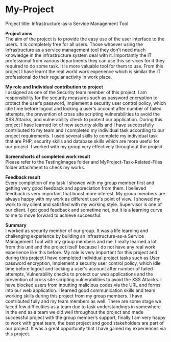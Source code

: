 # My-Project
Project title: Infrastructure-as-a Service Management Tool 

<b>Project aims</b>
<br>
The aim of the project is to provide the easy use of the user interface to the users. It is completely free for all users. Those whoever using the Infrastructure as a service management tool they don’t need much knowledge in the infrastructure system deal with it. Importantly the IT professional from various departments they can use this services for if they required to do some task. It is more valuable tool for them to use.  From this project I have learnt the real world work experience which is similar the IT professional do their regular activity in work place. 

<b>My role and Individual contribution to project</b>
<br>
I assigned as one of the Security team member of this project. I am responsibility for the security measures such as password encryption to protect the user’s password, Implement a security user control policy, which idle time before logout and locking a user's account after number of failed attempts, the prevention of cross site scripting vulnerabilities to avoid the XSS Attacks, and vulnerability check to protect our application. During this project I have learned lot of new security skills and I have successfully contributed to my team and I completed my individual task according to our project requirements. I used several skills to complete my individual task that are PHP, security skills and database skills which are more useful for our project. I worked with my group very effectively throughout the project.

<b>Screenshorts of completed work result</b>
<br>
Please refer to the TestingImages folder and MyProject-Task-Related-Files folder attachment to check my works.

<b>Feedback result</b>
<br>
Every completion of my task I showed with my group member first and getting very good feedback and appreciation from them. I believed feedback is very important that boost more interest. My group members are always happy with my work as different user's point of view. I showed my work to my client and satisfied with my working style. Supervisor is one of our client. I got good feedback and sometime not, but it is a learning curve to me to move forward to achieve successful.



<b>Summary</b>
<br>
I worked as security member of our group. It was a life learning and challenging experience by building an Infrastructure-as-a Service Management Tool with my group members and me. I really learned a lot from this unit and the project itself because I do not have any real work experience like this before. My role is very important for this project and during this project I have completed individual project tasks such as User password encryption, Implement a security user control policy, which idle time before logout and locking a user's account after number of failed attempts, Vulnerability checks to protect our web applications and the prevention of cross site scripting vulnerabilities to avoid the XSS Attacks. I have blocked users from inputting malicious codes via the URL and forms into our web application. I learned good communication skills and team working skills during this project from my group members. I have contributed fully and my team members as well. There are some stage we faced few difficulties as a team due to task understandings in somewhere. In the end as a team we did well throughout the project and made successful project with the group member’s support, finally I am very happy to work with great team, the best project and good stakeholders are part of our project. It was a great opportunity that I have gained my experiences via this project. 

